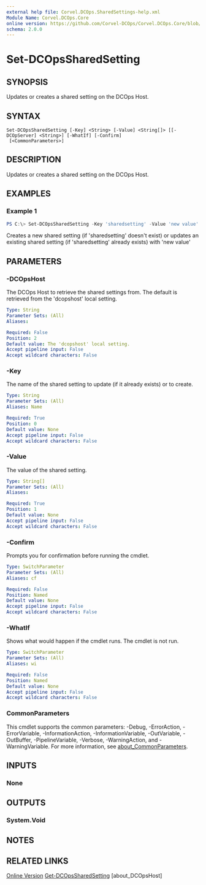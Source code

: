 ```yaml
---
external help file: Corvel.DCOps.SharedSettings-help.xml
Module Name: Corvel.DCOps.Core
online version: https://github.com/Corvel-DCOps/Corvel.DCOps.Core/blob/main/Source/docs/Set-DCOpsSharedSetting.md
schema: 2.0.0
---
```


# Set-DCOpsSharedSetting

## SYNOPSIS
Updates or creates a shared setting on the DCOps Host. 

## SYNTAX

```
Set-DCOpsSharedSetting [-Key] <String> [-Value] <String[]> [[-DCOpServer] <String>] [-WhatIf] [-Confirm]
 [<CommonParameters>]
```

## DESCRIPTION
Updates or creates a shared setting on the DCOps Host.

## EXAMPLES

### Example 1
```powershell
PS C:\> Set-DCOpsSharedSetting -Key 'sharedsetting' -Value 'new value'
```

Creates a new shared setting (if 'sharedsetting' doesn't exist) or updates an existing shared setting (if 'sharedsetting' already exists) with 'new value'

## PARAMETERS

### -DCOpsHost
The DCOps Host to retrieve the shared settings from. 
The default is retrieved from the 'dcopshost' local setting.

```yaml
Type: String
Parameter Sets: (All)
Aliases:

Required: False
Position: 2
Default value: The 'dcopshost' local setting.
Accept pipeline input: False
Accept wildcard characters: False
```

### -Key
The name of the shared setting to update (if it already exists) or to create.

```yaml
Type: String
Parameter Sets: (All)
Aliases: Name

Required: True
Position: 0
Default value: None
Accept pipeline input: False
Accept wildcard characters: False
```

### -Value
The value of the shared setting.

```yaml
Type: String[]
Parameter Sets: (All)
Aliases:

Required: True
Position: 1
Default value: None
Accept pipeline input: False
Accept wildcard characters: False
```

### -Confirm
Prompts you for confirmation before running the cmdlet.

```yaml
Type: SwitchParameter
Parameter Sets: (All)
Aliases: cf

Required: False
Position: Named
Default value: None
Accept pipeline input: False
Accept wildcard characters: False
```

### -WhatIf
Shows what would happen if the cmdlet runs.
The cmdlet is not run.

```yaml
Type: SwitchParameter
Parameter Sets: (All)
Aliases: wi

Required: False
Position: Named
Default value: None
Accept pipeline input: False
Accept wildcard characters: False
```

### CommonParameters
This cmdlet supports the common parameters: -Debug, -ErrorAction, -ErrorVariable, -InformationAction, -InformationVariable, -OutVariable, -OutBuffer, -PipelineVariable, -Verbose, -WarningAction, and -WarningVariable. For more information, see [about_CommonParameters](http://go.microsoft.com/fwlink/?LinkID=113216).

## INPUTS

### None

## OUTPUTS

### System.Void

## NOTES

## RELATED LINKS

[Online Version](https://github.com/Corvel-DCOps/Corvel.DCOps.Core/blob/main/Source/docs/Set-DCOpsSharedSetting.md)
[Get-DCOpsSharedSetting]()
[about_DCOpsHost]